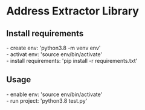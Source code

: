 <h1>Address Extractor Library</h1>


<h2>Install requirements</h2>
- create env: 'python3.8 -m venv env'
<br>
- activat env: 'source env/bin/activate'
<br>
- install requirements: 'pip install -r requirements.txt'


<h2>Usage</h2>
- enable env: 'source env/bin/activate'
<br>
- run project: 'python3.8 test.py'

